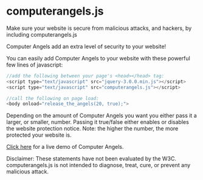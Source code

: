 # computerangels.js
Make sure your website is secure from malicious attacks, and hackers, by including computerangels.js

Computer Angels add an extra level of security to your website!

You can easily add Computer Angels to your website with these powerful few lines of javascript:
```javascript
//add the following between your page's <head></head> tag:
<script type="text/javascript" src="jquery-3.0.0.min.js"></script>
<script type="text/javascript" src="computerangels.js"></script>

//call the following on page load:
<body onload="release_the_angels(20, true);">
```
Depending on the amount of Computer Angels you want you either pass it a larger, or smaller, number.
Passing it true/false either enables or disables the website protection notice.
Note: the higher the number, the more protected your website is.

<a href="http://tetrageddon.com/frogpets" target="_blank">Click here</a> for a live demo of Computer Angels.


Disclaimer: These statements have not been evaluated by the W3C. computerangels.js is not intended to diagnose, treat, cure, or prevent any malicious attack.
